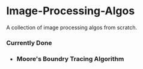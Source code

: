 # Image-Processing-Algos
A collection of image processing algos from scratch.

<h3> Currently Done <h3>

<ul><li>
Moore's Boundry Tracing Algorithm
</li></ul>
